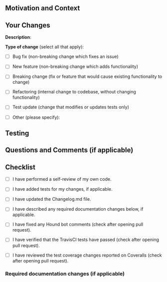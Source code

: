 <!--- Provide a summary of your changes in the Pull Request Title above. -->
<!--- If this is a work in progress (not yet ready to be merged), add the "WIP" label to this pull request. -->

## Motivation and Context
<!--- Why is this pull request required? What problem does it solve? -->
<!--- If it fixes an open issue, please link to the issue here. -->


## Your Changes

<!--- Describe your changes here. -->
<!--- Include how your changes may affect other areas of the application, if relevant. -->
**Description**:


**Type of change** (select all that apply):
<!--- Put an `x` in all the boxes that apply. -->
<!--- Remove any lines that do not apply --> 

- [ ] Bug fix (non-breaking change which fixes an issue)
- [ ] New feature (non-breaking change which adds functionality)
- [ ] Breaking change (fix or feature that would cause existing functionality to change)
- [ ] Refactoring (internal change to codebase, without changing functionality)
- [ ] Test update (change that modifies or updates tests only)
- [ ] Other (please specify): 


## Testing
<!--- Please describe in detail how you tested this pull request. -->
<!--- This can include tests you added and manual testing through the web interface. -->


## Questions and Comments (if applicable)
<!-- Ask any questions you have for the maintainers of this project regarding this PR. -->
<!-- Please describe the steps you have already taken to find the answer to your question. -->
<!-- This will ensure that we can give you clear and relevant advice. -->
<!-- If you have additional comments add them here as well. -->


## Checklist

- [ ] I have performed a self-review of my own code.
- [ ] I have added tests for my changes, if applicable.
- [ ] I have updated the Changelog.md file.
- [ ] I have described any required documentation changes below, if applicable.
- [ ] I have fixed any Hound bot comments (check after opening pull request).
- [ ] I have verified that the TravisCI tests have passed (check after opening pull request).
- [ ] I have reviewed the test coverage changes reported on Coveralls (check after opening pull request).


### Required documentation changes (if applicable)
